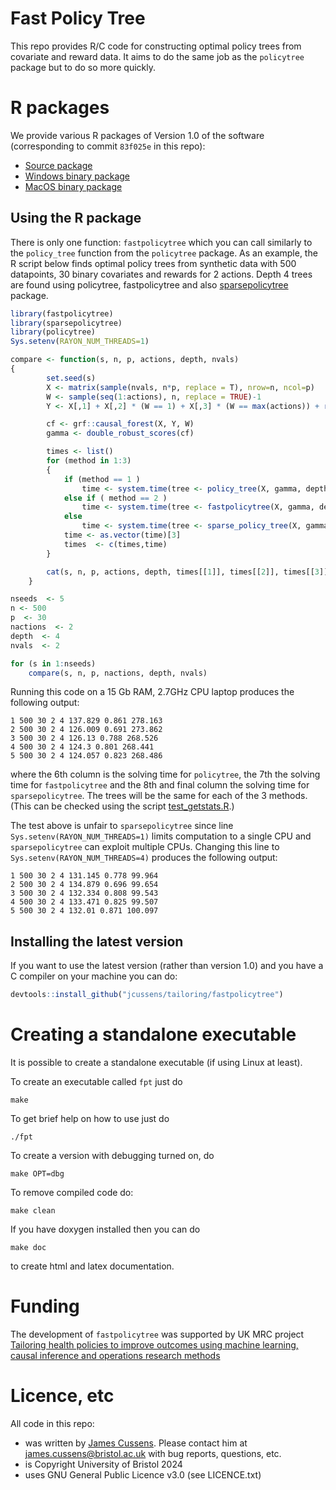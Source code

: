 # Fast Policy Tree

This repo provides R/C code for constructing optimal policy trees from
covariate and reward data. It aims to do the same job as the
`policytree` package but to do so more quickly.

# R packages

We provide various R packages of Version 1.0 of the software
(corresponding to commit `83f025e` in this repo):

- [Source package](v1.0/fastpolicytree_1.0.tar.gz)
- [Windows binary package](v1.0/fastpolicytree_1.0.tgz)
- [MacOS binary package](v1.0/fastpolicytree_1.0.zip)

## Using the R package

There is only one function: `fastpolicytree` which you can call
similarly to the `policy_tree` function from the `policytree`
package. As an example, the R script below finds optimal policy trees from
synthetic data with 500 datapoints, 30 binary covariates and rewards
for 2 actions. Depth 4 trees are found using policytree,
fastpolicytree and also
[sparsepolicytree](https://github.com/beniaminogreen/sparsepolicytree) package.

``` r
library(fastpolicytree)
library(sparsepolicytree)
library(policytree)
Sys.setenv(RAYON_NUM_THREADS=1)

compare <- function(s, n, p, actions, depth, nvals)
{
        set.seed(s)
        X <- matrix(sample(nvals, n*p, replace = T), nrow=n, ncol=p)
        W <- sample(seq(1:actions), n, replace = TRUE)-1
        Y <- X[,1] + X[,2] * (W == 1) + X[,3] * (W == max(actions)) + runif(n, min=0)

        cf <- grf::causal_forest(X, Y, W)
        gamma <- double_robust_scores(cf)

        times <- list()
        for (method in 1:3)
        {
            if (method == 1 )
                time <- system.time(tree <- policy_tree(X, gamma, depth))
            else if ( method == 2 )
                time <- system.time(tree <- fastpolicytree(X, gamma, depth))
            else
                time <- system.time(tree <- sparse_policy_tree(X, gamma, depth))
            time <- as.vector(time)[3]
            times  <- c(times,time)
        }

        cat(s, n, p, actions, depth, times[[1]], times[[2]], times[[3]], "\n")
    }

nseeds  <- 5
n <- 500
p  <- 30
nactions  <- 2
depth  <- 4
nvals  <- 2

for (s in 1:nseeds)
    compare(s, n, p, nactions, depth, nvals)
```

Running this code on a 15 Gb RAM, 2.7GHz CPU laptop produces the
following output:

```
1 500 30 2 4 137.829 0.861 278.163 
2 500 30 2 4 126.009 0.691 273.862 
3 500 30 2 4 126.13 0.788 268.526 
4 500 30 2 4 124.3 0.801 268.441 
5 500 30 2 4 124.057 0.823 268.486 
```

where the 6th column is the solving time for `policytree`, the 7th the
solving time for `fastpolicytree` and the 8th and final column the
solving time for `sparsepolicytree`. The trees will be the same for
each of the 3 methods. (This can be checked using the script
[test_getstats.R](R/test_getstats.R).)

The test above is unfair to `sparsepolicytree` since line
`Sys.setenv(RAYON_NUM_THREADS=1)` limits computation to a single CPU
and `sparsepolicytree` can exploit multiple CPUs. Changing this line
to `Sys.setenv(RAYON_NUM_THREADS=4)` produces the following output:

```
1 500 30 2 4 131.145 0.778 99.964 
2 500 30 2 4 134.879 0.696 99.654 
3 500 30 2 4 132.334 0.808 99.543 
4 500 30 2 4 133.471 0.825 99.507 
5 500 30 2 4 132.01 0.871 100.097 
```


## Installing the latest version

If you want to use the latest version (rather than version 1.0) and
you have a C compiler on your machine you can do:

``` r
devtools::install_github("jcussens/tailoring/fastpolicytree")
```

# Creating a standalone executable

It is possible to create a standalone executable (if using Linux at
least).

To create an executable called ``fpt`` just do

```
make
```

To get brief help on how to use just do

```
./fpt
```

To create a version with debugging turned on, do

```
make OPT=dbg
```

To remove compiled code do:

```
make clean
```

If you have doxygen installed then you can do

```
make doc
```

to create html and latex documentation.

# Funding

The development of `fastpolicytree` was supported by UK MRC project
  [Tailoring health policies to improve outcomes using machine
  learning, causal inference and operations research
  methods](https://gtr.ukri.org/projects?ref=MR%2FT04487X%2F1)

# Licence, etc

All code in this repo:

- was written by [James Cussens](https://jcussens.github.io/). Please
  contact him at
  [james.cussens@bristol.ac.uk](mailto:james.cussens@bristol.ac.uk)
  with bug reports, questions, etc.
- is Copyright University of Bristol 2024
- uses GNU General Public Licence v3.0 (see LICENCE.txt)